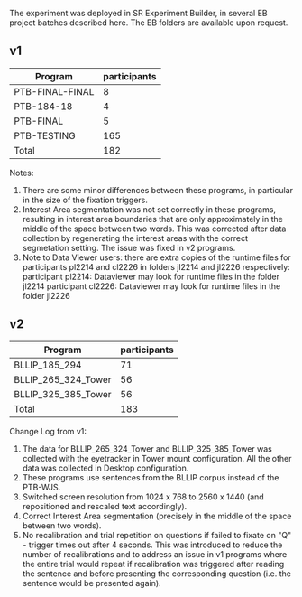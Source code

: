 The experiment was deployed in SR Experiment Builder, in several EB project batches described here.
The EB folders are available upon request.

## v1
| Program | participants |
| --- | --- |
| PTB-FINAL-FINAL | 8 |
| PTB-184-18 | 4 |
| PTB-FINAL | 5 |
| PTB-TESTING | 165 |
| Total | 182 |

Notes:

1. There are some minor differences between these programs, in particular in the size of the fixation triggers.
2. Interest Area segmentation was not set correctly in these programs, resulting in interest area boundaries that are only approximately in the middle of the space between two words. This was corrected after data collection by regenerating the interest areas with the correct segmetation setting. The issue was fixed in v2 programs.
3. Note to Data Viewer users: there are extra copies of the runtime files for participants pl2214 and cl2226 in folders jl2214 and jl2226 respectively:
participant pl2214: Dataviewer may look for runtime files in the folder jl2214 
participant cl2226: Dataviewer may look for runtime files in the folder jl2226

## v2

| Program | participants |
| --- | --- |
| BLLIP_185_294 | 71 |
| BLLIP_265_324_Tower | 56 |
| BLLIP_325_385_Tower | 56 |
| Total | 183 |

Change Log from v1:

1. The data for BLLIP_265_324_Tower and BLLIP_325_385_Tower was collected with the eyetracker in Tower mount configuration. All the other data was collected in Desktop configuration.
2. These programs use sentences from the BLLIP corpus instead of the PTB-WJS.
3. Switched screen resolution from 1024 x 768 to 2560 x 1440 (and repositioned and rescaled text accordingly).
4. Correct Interest Area segmentation (precisely in the middle of the space between two words).
5. No recalibration and trial repetition on questions if failed to fixate on "Q" - trigger times out after 4 seconds. 
This was introduced to reduce the number of recalibrations and to address an issue in v1 programs where the entire trial would repeat if recalibration was triggered after reading the sentence and before presenting the corresponding question (i.e. the sentence would be presented again).